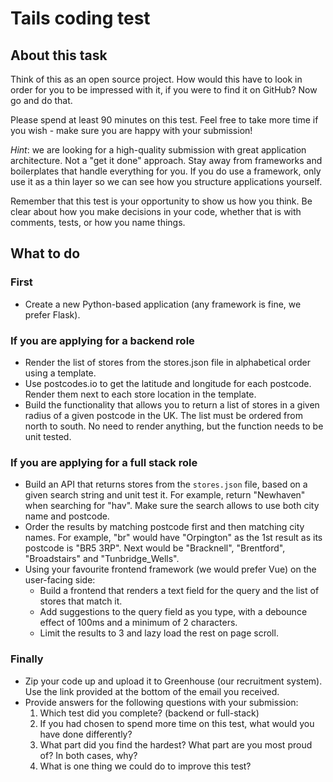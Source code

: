 # Tails coding test

## About this task

Think of this as an open source project. How would this have to look in order for you to be impressed with it, if you were to find it on GitHub? Now go and do that.

Please spend at least 90 minutes on this test. Feel free to take more time if you wish - make sure you are happy with your submission!

_Hint_: we are looking for a high-quality submission with great application architecture. Not a "get it done" approach. Stay away from frameworks and boilerplates that handle everything for you. If you do use a framework, only use it as a thin layer so we can see how you structure applications yourself.  

Remember that this test is your opportunity to show us how you think. Be clear about how you make decisions in your code, whether that is with comments, tests, or how you name things.

## What to do

### First

* Create a new Python-based application (any framework is fine, we prefer Flask).

### If you are applying for a backend role
* Render the list of stores from the stores.json file in alphabetical order using a template.
* Use postcodes.io to get the latitude and longitude for each postcode. Render them next to each store location in the template.
* Build the functionality that allows you to return a list of stores in a given radius of a given postcode in the UK. The list must be ordered from north to south. No need to render anything, but the function needs to be unit tested.

### If you are applying for a full stack role
* Build an API that returns stores from the `stores.json` file, based on a given search string and unit test it. For example, return "Newhaven" when searching for "hav". Make sure the search allows to use both city name and postcode.
* Order the results by matching postcode first and then matching city names. For example, "br" would have "Orpington" as the 1st result as its postcode is "BR5 3RP". Next would be "Bracknell", "Brentford", "Broadstairs" and "Tunbridge_Wells".
* Using your favourite frontend framework (we would prefer Vue) on the user-facing side:
  * Build a frontend that renders a text field for the query and the list of stores that match it.
  * Add suggestions to the query field as you type, with a debounce effect of 100ms and a minimum of 2 characters.
  * Limit the results to 3 and lazy load the rest on page scroll.

### Finally

* Zip your code up and upload it to Greenhouse (our recruitment system). Use the link provided at the bottom of the email you received.
* Provide answers for the following questions with your submission:
  1. Which test did you complete? (backend or full-stack)
  2. If you had chosen to spend more time on this test, what would you have done differently?
  3. What part did you find the hardest? What part are you most proud of? In both cases, why?
  4. What is one thing we could do to improve this test?

